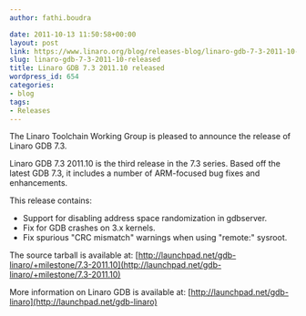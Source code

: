 ```yaml
---
author: fathi.boudra

date: 2011-10-13 11:50:58+00:00
layout: post
link: https://www.linaro.org/blog/releases-blog/linaro-gdb-7-3-2011-10-released/
slug: linaro-gdb-7-3-2011-10-released
title: Linaro GDB 7.3 2011.10 released
wordpress_id: 654
categories:
- blog
tags:
- Releases
---
```


The Linaro Toolchain Working Group is pleased to announce the release of Linaro GDB 7.3.

Linaro GDB 7.3 2011.10 is the third release in the 7.3 series.  Based off the latest GDB 7.3, it includes a number of ARM-focused bug fixes and enhancements.

This release contains:
* Support for disabling address space randomization in gdbserver.
* Fix for GDB crashes on 3.x kernels.
* Fix spurious "CRC mismatch" warnings when using "remote:" sysroot.

The source tarball is available at:
[http://launchpad.net/gdb-linaro/+milestone/7.3-2011.10](http://launchpad.net/gdb-linaro/+milestone/7.3-2011.10)

More information on Linaro GDB is available at:
[http://launchpad.net/gdb-linaro](http://launchpad.net/gdb-linaro)
